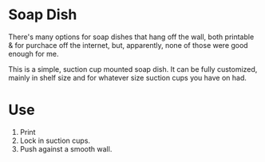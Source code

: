 Soap Dish
=========

There's many options for soap dishes that hang off the wall, both printable & for purchace off the internet, but, apparently, none of those were good enough for me.

This is a simple, suction cup mounted soap dish. It can be fully customized, mainly in shelf size and for whatever size suction cups you have on had.

Use
===

1. Print
2. Lock in suction cups.
3. Push against a smooth wall.
